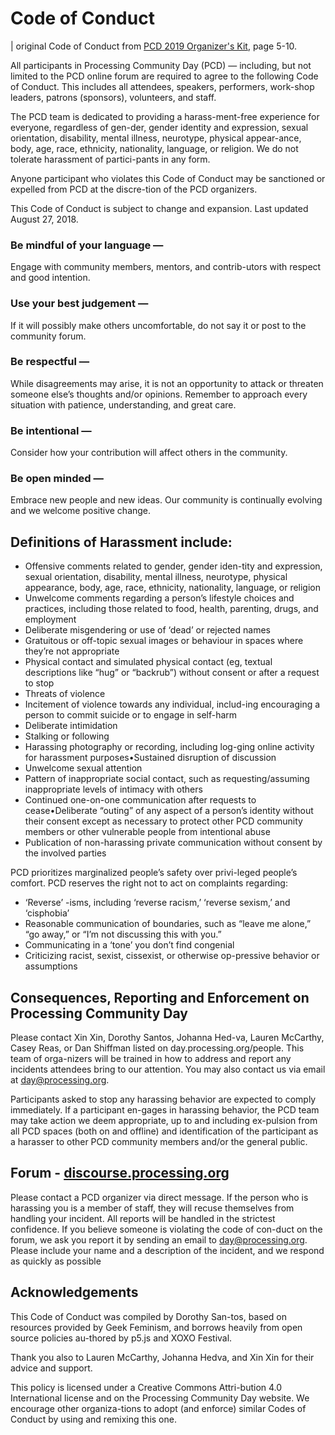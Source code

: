 # Code of Conduct

| original Code of Conduct from [PCD 2019 Organizer's Kit](https://day.processing.org/doc/PCDOrganizer'sKit.pdf), page 5-10.

All participants in Processing Community Day (PCD) — including, but not limited to the PCD online forum are required to agree to the following Code of Conduct. This includes all attendees, speakers, performers, work-shop leaders, patrons (sponsors), volunteers, and staff.

The PCD team is dedicated to providing a harass-ment-free experience for everyone, regardless of gen-der, gender identity and expression, sexual orientation, disability, mental illness, neurotype, physical appear-ance, body, age, race, ethnicity, nationality, language, or religion. We do not tolerate harassment of partici-pants in any form.

Anyone participant who violates this Code of Conduct may be sanctioned or expelled from PCD at the discre-tion of the PCD organizers.

This Code of Conduct is subject to change and expansion. Last updated August 27, 2018.

### Be mindful of your language — 
Engage with community members, mentors, and contrib-utors with respect and good intention.

### Use your best judgement — 
If it will possibly make others uncomfortable, do not say it or post to the community forum.

### Be respectful — 
While disagreements may arise, it is not an opportunity to attack or threaten someone else’s thoughts and/or opinions. Remember to approach every situation with patience, understanding, and great care.

### Be intentional — 
Consider how your contribution will affect others in the community.

### Be open minded — 
Embrace new people and new ideas. Our community is continually evolving and we welcome positive change.

## Definitions of Harassment include:
- Offensive comments related to gender, gender iden-tity and expression, sexual orientation, disability, mental illness, neurotype, physical appearance, body, age, race, ethnicity, nationality, language, or religion
- Unwelcome comments regarding a person’s lifestyle choices and practices, including those related to food, health, parenting, drugs, and employment
- Deliberate misgendering or use of ‘dead’ or rejected names
- Gratuitous or off-topic sexual images or behaviour in spaces where they’re not appropriate
- Physical contact and simulated physical contact (eg, textual descriptions like “hug” or “backrub”) without consent or after a request to stop
- Threats of violence
- Incitement of violence towards any individual, includ-ing encouraging a person to commit suicide or to engage in self-harm
- Deliberate intimidation
- Stalking or following
- Harassing photography or recording, including log-ging online activity for harassment purposes•Sustained disruption of discussion
- Unwelcome sexual attention
- Pattern of inappropriate social contact, such as requesting/assuming inappropriate levels of intimacy with others
- Continued one-on-one communication after requests to cease•Deliberate “outing” of any aspect of a person’s identity without their consent except as necessary to protect other PCD community members or other vulnerable people from intentional abuse
- Publication of non-harassing private communication without consent by the involved parties

PCD prioritizes marginalized people’s safety over privi-leged people’s comfort. PCD reserves the right not to act on complaints regarding:
- ‘Reverse’ -isms, including ‘reverse racism,’ ‘reverse sexism,’ and ‘cisphobia’
- Reasonable communication of boundaries, such as “leave me alone,” “go away,” or “I’m not discussing this with you.”
- Communicating in a ‘tone’ you don’t find congenial
- Criticizing racist, sexist, cissexist, or otherwise op-pressive behavior or assumptions

## Consequences, Reporting and Enforcement on Processing Community Day
Please contact Xin Xin, Dorothy Santos, Johanna Hed-va, Lauren McCarthy, Casey Reas, or Dan Shiffman listed on day.processing.org/people. This team of orga-nizers will be trained in how to address and report any incidents attendees bring to our attention. You may also contact us via email at day@processing.org.

Participants asked to stop any harassing behavior are expected to comply immediately. If a participant en-gages in harassing behavior, the PCD team may take action we deem appropriate, up to and including ex-pulsion from all PCD spaces (both on and offline) and identification of the participant as a harasser to other PCD community members and/or the general public.

## Forum - [discourse.processing.org](https://discourse.processing.org)
Please contact a PCD organizer via direct message. If the person who is harassing you is a member of staff, they will recuse themselves from handling your incident. All reports will be handled in the strictest confidence. 
If you believe someone is violating the code of con-duct on the forum, we ask you report it by sending an email to [day@processing.org](mailto:day@processing.org). Please include your name and a description of the incident, and we respond as quickly as possible

## Acknowledgements
This Code of Conduct was compiled by Dorothy San-tos, based on resources provided by Geek Feminism, and borrows heavily from open source policies au-thored by p5.js and XOXO Festival.

Thank you also to Lauren McCarthy, Johanna Hedva, and Xin Xin for their advice and support.

This policy is licensed under a Creative Commons Attri-bution 4.0 International license and on the Processing Community Day website. We encourage other organiza-tions to adopt (and enforce) similar Codes of Conduct by using and remixing this one.
